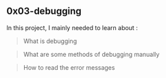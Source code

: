## 0x03-debugging

In this project, I mainly needed to learn about :
> What is debugging

> What are some methods of debugging manually

> How to read the error messages